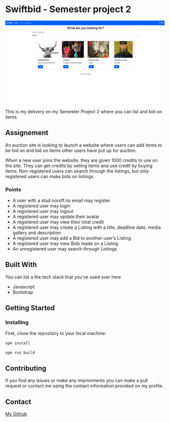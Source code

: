 # Swiftbid - Semester project 2

![image](images/Swiftbid.png)

This is my delivery on my Semester Project 2 where you can list and bid on items.

## Assignement

An auction site is looking to launch a website where users can add items to be bid on and bid on items other users have put up for auction.

When a new user joins the website, they are given 1000 credits to use on the site. They can get credits by selling items and use credit by buying items. Non-registered users can search through the listings, but only registered users can make bids on listings.

### Points

- A user with a stud.noroff.no email may register
- A registered user may login
- A registered user may logout
- A registered user may update their avatar
- A registered user may view their total credit
- A registered user may create a Listing with a title, deadline date, media gallery and description
- A registered user may add a Bid to another user’s Listing
- A registered user may view Bids made on a Listing
- An unregistered user may search through Listings

## Built With

You can list a the tech stack that you've used over here

- Javascript
- Bootstrap

## Getting Started

### Installing

First, clone the repository to your local machine:

```
npm install
```

```
npm run build
```

## Contributing

If you find any issues or make any improvments you can make a pull request or contact me using the contact information provided on my profile.

## Contact

[My Github](https://github.com/Zaracki)
